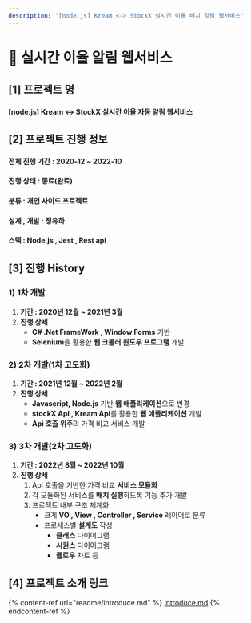 ```yaml
---
description: '[node.js] Kream <-> StockX 실시간 이율 배치 알림 웹서비스'
---
```


# 👟 실시간 이율 알림 웹서비스

## \[1] 프로젝트 명

#### \[node.js] Kream <-> StockX 실시간 이율 자동 알림 웹서비스

## \[2] 프로젝트 진행 정보

#### 전체 진행 기간 : 2020-12 \~ 2022-10

#### 진행 상태 : 종료(완료)

#### 분류 : 개인 사이드 프로젝트

#### 설계 , 개발 :  정유하&#x20;

#### 스택 : Node.js **, Jest , Rest api**&#x20;

## \[3] 진행 History

### 1) 1차 개발

1. **기간 : 2020년 12월 \~ 2021년 3월**
2. &#x20;**진행 상세**&#x20;
   * **C# .Net FrameWork , Window Forms** 기반
   * **Selenium**을 활용한 **웹 크롤러 윈도우 프로그램** 개발&#x20;

### 2) 2차 개발(1차 고도화)

1. **기간 : 2021년 12월 \~ 2022년 2월**
2. **진행 상세**&#x20;
   * **Javascript, Node.js**  기반 **웹 애플리케이션**으로 변경
   * **stockX Api , Kream Api**를 활용한 **웹 애플리케이션** 개발
   * **Api 호출 위주**의 가격 비교 서비스 개발

### 3) 3차 개발(2차 고도화)

1. **기간 : 2022년 8월 \~ 2022년 10월**
2. **진행 상세**
   1. Api 호출을 기반한 가격 비교 **서비스 모듈화**
   2. 각 모듈화된 서비스를 **배치 실행**하도록 기능 추가 개발
   3. 프로젝트 내부 구조 체계화
      * 크게 **VO , View , Controller , Service** 레이어로 분류
      * 프로세스별 **설계도** 작성
        * **클래스** 다이어그램
        * **시퀀스** 다이어그램
        * **플로우** 차트 등 &#x20;

## \[4] 프로젝트 소개 링크

{% content-ref url="readme/introduce.md" %}
[introduce.md](readme/introduce.md)
{% endcontent-ref %}

